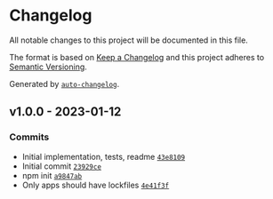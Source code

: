 # Changelog

All notable changes to this project will be documented in this file.

The format is based on [Keep a Changelog](https://keepachangelog.com/en/1.0.0/)
and this project adheres to [Semantic Versioning](https://semver.org/spec/v2.0.0.html).

Generated by [`auto-changelog`](https://github.com/CookPete/auto-changelog).

## v1.0.0 - 2023-01-12

### Commits

- Initial implementation, tests, readme [`43e8109`](https://github.com/ljharb/stop-iteration-iterator/commit/43e81099d2f2b63ff3a8a253ad13dd8279c9e2dc)
- Initial commit [`23929ce`](https://github.com/ljharb/stop-iteration-iterator/commit/23929ce525165bfe54f053284fd066dce8598486)
- npm init [`a9847ab`](https://github.com/ljharb/stop-iteration-iterator/commit/a9847ab637a7c223fb7478d47caf04e89ba283ff)
- Only apps should have lockfiles [`4e41f3f`](https://github.com/ljharb/stop-iteration-iterator/commit/4e41f3fbbaf8a1d32b12514d7296961e5df73e4b)
